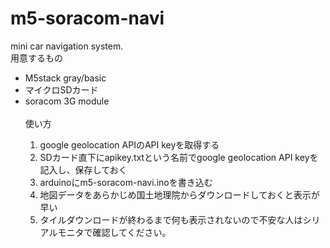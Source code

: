 # m5-soracom-navi
mini car navigation system.<br />
用意するもの<br />
<ul>
<li>M5stack gray/basic</li>
<li>マイクロSDカード</li>
<li>soracom 3G module</li>
<br />
使い方<br />
<ol>
  <li>google geolocation APIのAPI keyを取得する</li>
  <li>SDカード直下にapikey.txtという名前でgoogle geolocation API keyを記入し、保存しておく</li>
  <li>arduinoにm5-soracom-navi.inoを書き込む</li>
  <li>地図データをあらかじめ国土地理院からダウンロードしておくと表示が早い</li>
  <li>タイルダウンロードが終わるまで何も表示されないので不安な人はシリアルモニタで確認してください。</li>
</ol>
